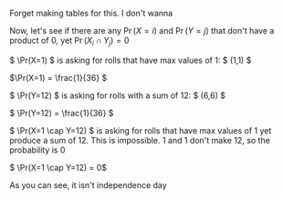 Forget making tables for this. I don't wanna

Now, let's see if there are any $\Pr(X=i)$ and $\Pr(Y=j)$ that don't have a product of 0, yet $\Pr(X_i \cap Y_j) = 0$

$ \Pr(X=1) $ is asking for rolls that have max values of 1: $ (1,1) $

$\Pr(X=1) = \frac{1}{36} $

$ \Pr(Y=12) $ is asking for rolls with a sum of 12: $ (6,6) $

$ \Pr(Y=12) = \frac{1}{36} $

$ \Pr(X=1 \cap Y=12) $ is asking for rolls that have max values of 1 yet produce a sum of 12. This is impossible. 1 and 1 don't make 12, so the probability is 0

$ \Pr(X=1 \cap Y=12) = 0$

As you can see, it isn't independence day
